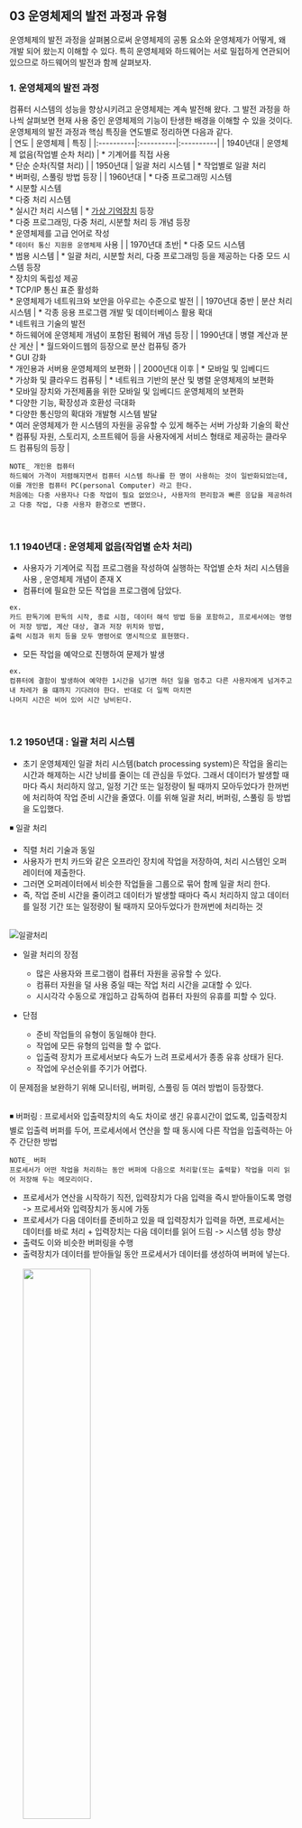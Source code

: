 ## 03 운영체제의 발전 과정과 유형

운영체제의 발전 과정을 살펴봄으로써 운영체제의 공통 요소와 운영체제가 어떻게, 왜 개발 되어 왔는지 이해할 수 있다. 특히 운영체제와 하드웨어는 서로 밀접하게 연관되어 있으므로 하드웨어의 발전과 함께 살펴보자.

### 1. 운영체제의 발전 과정
컴퓨터 시스템의 성능을 향상시키려고 운영체제는 계속 발전해 왔다. 그 발전 과정을 하나씩 살펴보면 현재 사용 중인 운영체제의 기능이 탄생한 배경을 이해할 수 있을 것이다. 운영체제의 발전 과정과 핵심 특징을 연도별로 정리하면 다음과 같다.
</br>
| 연도 | 운영체제 | 특징 |
|:----------|:----------|:----------|
| 1940년대 | 운영체제 없음(작업별 순차 처리) | * 기계어를 직접 사용 </br> * 단순 순차(직렬 처리) |
| 1950년대 | 일괄 처리 시스템 | * 작업별로 일괄 처리 </br> * 버퍼링, 스풀링 방법 등장 |
| 1960년대 | * 다중 프로그래밍 시스템 </br> * 시분할 시스템 </br> * 다중 처리 시스템 </br> * 실시간 처리 시스템 | * [가상 기억장치](https://github.com/ERIN56/CS-STUDY/blob/master/%EC%9A%B4%EC%98%81%EC%B2%B4%EC%A0%9C/C02%20%EC%9A%B4%EC%98%81%EC%B2%B4%EC%A0%9C%EC%9D%98%20%EC%86%8C%EA%B0%9C/%EA%B0%80%EC%83%81%20%EB%A9%94%EB%AA%A8%EB%A6%AC.md) 등장 </br> * 다중 프로그래밍, 다중 처리, 시분할 처리 등 개념 등장 </br> * 운영체제를 고급 언어로 작성 </br> * `데이터 통신 지원용 운영체제` 사용 |
| 1970년대 초반| * 다중 모드 시스템 </br> * 범용 시스템 | * 일괄 처리, 시분할 처리, 다중 프로그래밍 등을 제공하는 다중 모드 시스템 등장 </br> * 장치의 독립성 제공 </br> * TCP/IP 통신 표준 활성화 </br> * 운영체제가 네트워크와 보안을 아우르는 수준으로 발전 |
| 1970년대 중반 | 분산 처리 시스템 | * 각종 응용 프로그램 개발 및 데이터베이스 활용 확대 </br> * 네트워크 기술의 발전 </br> * 하드웨어에 운영체제 개념이 포함된 펌웨어 개념 등장 |
| 1990년대 | 병렬 계산과 분산 게산 | * 월드와이드웹의 등장으로 분산 컴퓨팅 증가 </br> * GUI 강화 </br> * 개인용과 서버용 운영체제의 보편화 |
| 2000년대 이후 | * 모바일 및 임베디드 </br> * 가상화 및 클라우드 컴퓨팅 | * 네트워크 기반의 분산 및 병렬 운영체제의 보편화 </br> * 모바일 장치와 가전제품을 위한 모바일 및 임베디드 운영체제의 보편화 </br> * 다양한 기능, 확장성과 호환성 극대화 </br> * 다양한 통신망의 확대와 개발형 시스템 발달 </br> * 여러 운영체제가 한 시스템의 자원을 공유할 수 있게 해주는 서버 가상화 기술의 확산 </br> * 컴퓨팅 자원, 스토리지, 소프트웨어 등을 사용자에게 서비스 형태로 제공하는 클라우드 컴퓨팅의 등장 |
</br>

```
NOTE_ 개인용 컴퓨터
하드웨어 가격이 저렴해지면서 컴퓨터 시스템 하나를 한 명이 사용하는 것이 일반화되었는데, 이를 개인용 컴퓨터 PC(personal Computer) 라고 한다.
처음에는 다중 사용자나 다중 작업이 필요 없었으나, 사용자의 편리함과 빠른 응답을 제공하려고 다중 작업, 다중 사용자 환경으로 변했다.
```
</br>

### 1.1 1940년대 : 운영체제 없음(작업별 순차 처리)
  * 사용자가 기계어로 직접 프로그램을 작성하여 실행하는 작업별 순차 처리 시스템을 사용 , 운영체제 개념이 존재 X
  * 컴퓨터에 필요한 모든 작업을 프로그램에 담았다.    
  ``` 
  ex. 
  카드 판독기에 판독의 시작, 종료 시점, 데이터 해석 방법 등을 포함하고, 프로세서에는 명령어 저장 방법, 계산 대상, 결과 저장 위치와 방법, 
  출력 시점과 위치 등을 모두 명령어로 명시적으로 표현했다.
  ```
  * 모든 작업을 예약으로 진행하여 문제가 발생 
  ```
  ex. 
  컴퓨터에 결함이 발생하여 예약한 1시간을 넘기면 하던 일을 멈추고 다른 사용자에게 넘겨주고 내 차레가 올 떄까지 기다려야 한다. 반대로 더 일찍 마치면
  나머지 시간은 비어 있어 시간 낭비된다.
  ```
  </br>
  
 ### 1.2 1950년대 : 일괄 처리 시스템
 * 초기 운영체제인 일괄 처리 시스템(batch processing system)은 작업을 올리는 시간과 해제하는 시간 낭비를 줄이는 데 관심을 두었다. 그래서 데이터가 발생할 때마다 즉시 처리하지 않고, 일정 기간 또는 일정량이 될 때까지 모아두었다가 한꺼번에 처리하여 작업 준비 시간을 줄였다. 이를 위해 일괄 처리, 버퍼링, 스풀링 등 방법을 도입했다.

 ◾ 일괄 처리
   * 직렬 처리 기술과 동일
   * 사용자가 펀치 카드와 같은 오프라인 장치에 작업을 저장하여, 처리 시스템인 오퍼레이터에 제출한다.
   * 그러면 오퍼레이터에서 비슷한 작업들을 그룹으로 묶어 함께 일괄 처리 한다.
   * 즉, 작업 준비 시간을 줄이려고 데이터가 발생할 때마다 즉시 처리하지 않고 데이터를 일정 기간 또는 일정량이 될 때까지 모아두었다가 한꺼번에 처리하는 것 </br></br>

   ![일괄처리](https://user-images.githubusercontent.com/83942393/124875022-617c6c80-e003-11eb-81a6-b6b176957eb5.png)
   
   * 일괄 처리의 장점
     * 많은 사용자와 프로그램이 컴퓨터 자원을 공유할 수 있다.
     * 컴퓨터 자원을 덜 사용 중일 때는 작업 처리 시간을 교대할 수 있다.
     * 시시각각 수동으로 개입하고 감독하여 컴퓨터 자원의 유휴를 피할 수 있다.
  
   * 단점
     * 준비 작업들의 유형이 동일해야 한다.
     * 작업에 모든 유형의 입력을 할 수 없다.
     * 입출력 장치가 프로세서보다 속도가 느려 프로세서가 종종 유휴 상태가 된다.
     * 작업에 우선순위를 주기가 어렵다.
  
  이 문제점을 보완하기 위해 모니터링, 버퍼링, 스풀링 등 여러 방법이 등장했다.
  </br></br>
  
 ◾ 버퍼링
 : 프로세서와 입출력장치의 속도 차이로 생긴 유휴시간이 없도록, 입출력장치별로 입출력 버퍼를 두어, 프로세서에서 연산을 할 때 동시에 다른 작업을 입출력하는 아주 간단한 방법
 
 ```
 NOTE_ 버퍼
 프로세서가 어떤 작업을 처리하는 동안 버퍼에 다음으로 처리할(또는 출력할) 작업을 미리 읽어 저장해 두는 메모리이다.
 ```
 
  * 프로세서가 연산을 시작하기 직전, 입력장치가 다음 입력을 즉시 받아들이도록 명령 -> 프로세서와 입력장치가 동시에 가동
  * 프로세서가 다음 데이터를 준비하고 있을 때 입력장치가 입력을 하면, 프로세서는 데이터를 바로 처리 + 입력장치는 다음 데이터를 읽어 드림 -> 시스템 성능 향상
  * 출력도 이와 비슷한 버퍼링을 수행
  * 출력장치가 데이터를 받아들일 동안 프로세서가 데이터를 생성하여 버퍼에 넣는다. </br></br>
  <img src="https://user-images.githubusercontent.com/83942393/124877893-81615f80-e006-11eb-88db-84560db80d5a.jpeg" width="50%" height="50%"></img></br></br>
  
  ◾ 스풀링(spooling)
  : 속도가 빠른 디스크를 버퍼처럼 사용하여 입출력장치에서 미리 읽는 것이다. 버퍼링이 컴퓨터 하드웨어의 일부인 버퍼를 사용한다면, 스풀링은 별개의 오프라인 장치를 사용한다는 점이 다르다. 
  
  * 버퍼링이 하나의 입출력 작업과 그 작업의 계산만 함꼐 할 수 있는 반면에, 
  * 스풀링은 여러 작업의 입출력과 계산을 함께 할 수 있다.
  * 스풀링은 프로세서에 일정한 디스크 공간과 테이블만 있으면, 하나의 계산 작업과 다른 입출력 작업을 중복해서 처리할 수 있으므로, 성능에 직접적으로 도움을 준다.
  * 이처럼 스풀링은 프로세서와 입출력장치가 고효율로 작업할 수 있도록 한다.
  * 특히, 프로세서 중심 작업과 입출력 중심 작업이 혼합된 경우에 더 좋다. </br></br>
<img src="https://user-images.githubusercontent.com/83942393/124879156-e49fc180-e007-11eb-8af3-12799c491de7.png" width="50%" height="50%"></img></br></br>
  
  ### 1.3 1960년대 : 다중 프로그래밍, 시분할, 다중 처리, 실시간 시스템
  : 이 시기 운영체제의 특징은 장치 독립성을 이용한 편리한 하드웨어 관리와 다중 프로그래밍, 시분할, 다중 처리, 실시간을 이용한 시스템의 처리 능력 향상이다.
  
  * 다중 프로그래밍 시스템
    * 여러 프로그램을 메모리에 나눠 적재한 후 프로세서를 번갈아 할당하여 프로세서의 사용을 극대화하면서, 여러 프로그램을 동시에 실행
  * 시분할 시스템
    * 다중 프로그래밍 시스템에 프로세서 스케줄링 이라는 개념을 더한 것. 
    * 일정한 프로세서 사용 시간을 할당하여 빠른 응답이 가능하므로, 사용자와 대화하는 방법으로 여러 프로그램을 실행한다.
  * 다중 처리 시스템
    * 하나의 시스템에서 프로세서를 여러 개 사용하여 처리 능력을 높인 것
  * 실시간 처리 시스템
    * 즉시 응답

``` 
NOTE_ 장치의 독립성
프로그램을 특정의 입출력 장치를 전제로 하지 않아, 다른 입출력장치와 함께 실행할 수 있는 것이 장치 독립성의 개념이다. 
예를 들어, 어떤 때에는 자기 테이프를 사용하고, 다른 때에는 자기 디스크를 사용하는 것과 같이, 입출력 장치를 동적으로 사용할 수 있다.
```
</br>

이 시기에 미항공상의 SABRE 예약 시스템을 개발했다. 이 시스템은 멀리 떨어진 사용자가 단말기를 이용하여 중앙 컴퓨터 시스템과 통신하는 트랜잭션 처리 시스템의 효시이다.   
트랜잭션 처리 시스템은 사용자와 컴퓨터 시스템이 서로 대화를 하되, 사용자의 비교적 간단한 요구에 컴퓨터가 빠르게 응답하는 것이다. 역서 사용자 단말기를 컴퓨터의 온라인이라고 한다.   

</br>

 ### 1.4 1970년대 초반 : 다중모드, 범용 시스템
 * 모든 사용자에게 모든 기능을 제공할 수 있도록 범용 시스템으로 설계
 * 일괄 처리, 시분할 처리, 실시간 처리, 다중 처리를 모두 제공하는 다중 모드 시스템도 등장
 * 해당 기능이 필요 없는 사용자에게도 동일한 모든 기능을 제공하여 , 실행 시간의 과부하가 발생
 * 시스템을 이해하기 위해선 고도의 훈련이 필요
 * 오류가 발생하면 수정하는 데 시간이 오래 걸렸으며, 시스템 유지 비용이 늘어나는 등 문제 발생

```
NOTE_범용
널리 여러 용도로 쓰인다. 스마트폰은 더 이상 임베디드 시스템 보다는 범용 시스템에 가까워지고 있다.
```
</br>

### 1.5 1970년대 중반~1990년대 : 분산 처리 시스템, 병렬 계산과 분산 계산
 * 컴퓨터 네트워크와 온라인 처리 방법을 널리 사용
 * 네트워크를 이용하여 멀리 떨어진 컴퓨터를 사용할 수 있고, 마이크로프로세서가 등장하여 개인용 컴퓨터를 가질 수 있게 됨
 * 사용자가 지역적으로 멀리 떨어진 여러 시스템과 통신할 수 있어, 정보 보호가 중요한 관심사가 됨
 * 1970년대 명렁어 중심의 시스템 사용법이 1980년대 사용자에게 편리한 메뉴 지향적인 시스템으로 대체되었고, 1990년대 GUI 시스템으로 발전
 * 분산 처리 개념을 확립하여, 컴퓨터가 있는 곳으로 데이터를 가져가 처리하기 보다는 데이터가 발생하는 곳으로 컴픂터의 능력을 가져오는 데 관심을 갖게 됨
</br>

###  1.6 2000년대 이후 : 모바일 및 임베디드, 가상화 및 클라우드 컴퓨팅
 * 모바일 운영체제 : 노키아의 심비안, 구글의 안드로이드, 애플의 iOS, RIM의 블랙베리 OS, 마이크로소프트의 윈도우 등
 * 각종 사물에 컴퓨터 칩과 통신 기능을 내장하여 인터넷에 연결하는 사물인터넷(IoT, Internet of Things) 기술이 등장
 * 1960년대 후반 등장한 가상화 기술이 본격적으로 확산 (가상화 : 물리적 자원을 추상화하여 논리적 자원 형태로 표현하는 기술)
 </br>

 * 가상화는 적용 대상에 따라 서버 가상화, 데스크톱 가상화, 스토리지 가상화, 네트워크 가상화, 소프트웨어 가상화로 구분
 * 이 중 운영체제와 관련된 가상화 핵심은 서버 가상화
 </br>
 
 * 서버 가상화 : 물리적 서버 하나에 가상 서버를 여러 개 구성하는 방법
 * 서버 하나에서 각 응용 프로그램과 운영체제를 독립된 환경으로 사용할 수 있어, 여러 운영체제가 한 시스템의 자원을 공유할 수 있다.
 </br>
 
![서버 가상화](https://user-images.githubusercontent.com/83942393/124884007-d86a3300-e00c-11eb-99fb-3f7ead85f15e.png)

  

### 출처
[네이버 지식백과] 장치 독립성 [device independence, 裝置獨立性, 裝置-] (IT용어사전, 한국정보통신기술협회)
